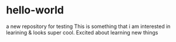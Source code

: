 # hello-world
a new repository for testing 
This is something that i am interested in learining & looks super cool. Excited about learning new things 
